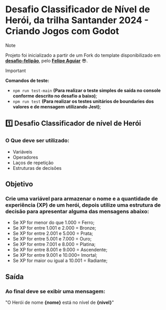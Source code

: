 # Desafio Classificador de Nível de Herói, da trilha Santander 2024 - Criando Jogos com Godot


> [!NOTE]
> Projeto foi inicializado a partir de um Fork do template disponibilizado em __[desafio-felipão](https://github.com/felipe-dio/desafio-felipao)__, pelo __[Felipe Aguiar](https://github.com/felipeAguiarCode)__ :sunglasses:.

> [!IMPORTANT]
> __Comandos de teste:__
> - ``` npm run test-main ``` __(Para realizar o teste simples de saída no console conforme descrito no desafio a baixo)__;
> - ``` npm run test ``` __(Para realizar os testes unitários de boundaries dos valores e de mensagem utilizando Jest)__;


## 1️⃣ Desafio Classificador de nível de Herói

### __O Que deve ser utilizado:__

- Variáveis
- Operadores
- Laços de repetição
- Estruturas de decisões


## Objetivo

### __Crie uma variável para armazenar o nome e a quantidade de experiência (XP) de um herói, depois utilize uma estrutura de decisão para apresentar alguma das mensagens abaixo:__

- Se XP for menor do que 1.000 = Ferro;
- Se XP for entre 1.001 e 2.000 = Bronze;
- Se XP for entre 2.001 e 5.000 = Prata;
- Se XP for entre 5.001 e 7.000 = Ouro;
- Se XP for entre 7.001 e 8.000 = Platina;
- Se XP for entre 8.001 e 9.000 = Ascendente;
- Se XP for entre 9.001 e 10.000= Imortal;
- Se XP for maior ou igual a 10.001 = Radiante;


## Saída

### __Ao final deve se exibir uma mensagem:__
"O Herói de nome **{nome}** está no nível de **{nivel}**"

